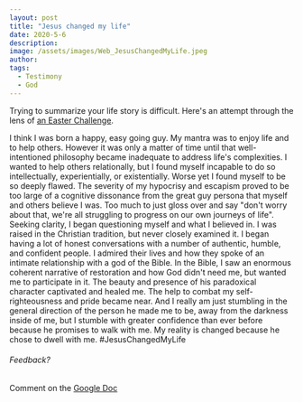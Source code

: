 ```yaml
---
layout: post
title: "Jesus changed my life"
date: 2020-5-6
description: 
image: /assets/images/Web_JesusChangedMyLife.jpeg
author: 
tags: 
  - Testimony
  - God
---
```

Trying to summarize your life story is difficult. Here's an attempt through the lens of [an Easter Challenge](https://www.thegospelcoalition.org/article/share-your-jesuschangedmylife-story/).

I think I was born a happy, easy going guy. My mantra was to enjoy life and to help others. However it was only a matter of time until that well-intentioned philosophy became inadequate to address life's complexities. I wanted to help others relationally, but I found myself incapable to do so intellectually, experientially, or existentially. Worse yet I found myself to be so deeply flawed. The severity of my hypocrisy and escapism proved to be too large of a cognitive dissonance from the great guy persona that myself and others believe I was. Too much to just gloss over and say "don't worry about that, we're all struggling to progress on our own journeys of life". Seeking clarity, I began questioning myself and what I believed in. I was raised in the Christian tradition, but never closely examined it. I began having a lot of honest conversations with a number of authentic, humble, and confident people. I admired their lives and how they spoke of an intimate relationship with a god of the Bible. In the Bible, I saw an enormous coherent narrative of restoration and how God didn't need me, but wanted me to participate in it. The beauty and presence of his paradoxical character captivated and healed me. The help to combat my self-righteousness and pride became near. And I really am just stumbling in the general direction of the person he made me to be, away from the darkness inside of me, but I stumble with greater confidence than ever before because he promises to walk with me. My reality is changed because he chose to dwell with me. #JesusChangedMyLife

###### Feedback?
Comment on the [Google Doc](https://docs.google.com/document/d/1kK1-yiTbWGPOsYjJOWk4XhPHd7RUKAalArbieuoyPg4/edit?usp=sharing)



